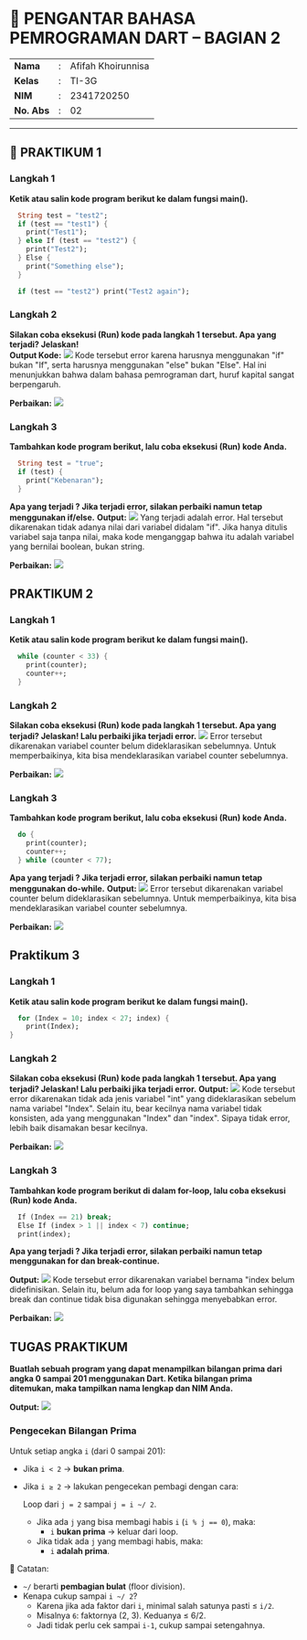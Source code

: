 # 📘 PENGANTAR BAHASA PEMROGRAMAN DART – BAGIAN 2  

<table>
  <tr>
    <td><b>Nama</b></td>
    <td>:</td>
    <td>Afifah Khoirunnisa</td>
  </tr>
  <tr>
    <td><b>Kelas</b></td>
    <td>:</td>
    <td>TI-3G</td>
  </tr>
  <tr>
    <td><b>NIM</b></td>
    <td>:</td>
    <td>2341720250</td>
  </tr>
  <tr>
    <td><b>No. Abs</b></td>
    <td>:</td>
    <td>02</td>
  </tr>
</table>  

---

## 📝 PRAKTIKUM 1
### Langkah 1
**Ketik atau salin kode program berikut ke dalam fungsi main().**
```dart
  String test = "test2";
  if (test == "test1") {
    print("Test1");
  } else If (test == "test2") {
    print("Test2");
  } Else {
    print("Something else");
  }

  if (test == "test2") print("Test2 again");
```

### Langkah 2
**Silakan coba eksekusi (Run) kode pada langkah 1 tersebut. Apa yang terjadi? Jelaskan!**<br>
**Output Kode:**
<img src="img/prak1_langkah1.png">
Kode tersebut error karena harusnya menggunakan "if" bukan "If", serta harusnya menggunakan "else" bukan "Else". Hal ini menunjukkan bahwa dalam bahasa pemrograman dart, huruf kapital sangat berpengaruh.

**Perbaikan:**
<img src="img/prak1_fix-langkah1.png">

### Langkah 3
**Tambahkan kode program berikut, lalu coba eksekusi (Run) kode Anda.**
```dart
  String test = "true";
  if (test) {
    print("Kebenaran");
  }
```
**Apa yang terjadi ? Jika terjadi error, silakan perbaiki namun tetap menggunakan if/else.**
**Output:**
<img src="img/prak1_langkah3.png">
Yang terjadi adalah error. Hal tersebut dikarenakan tidak adanya nilai dari variabel didalam "if". Jika hanya ditulis variabel saja tanpa nilai, maka kode menganggap bahwa itu adalah variabel yang bernilai boolean, bukan string.

**Perbaikan:**
<img src="img/prak1_fix-langkah3.png">

## PRAKTIKUM 2
### Langkah 1
**Ketik atau salin kode program berikut ke dalam fungsi main().**
```dart
  while (counter < 33) {
    print(counter);
    counter++;
  }
```
### Langkah 2
**Silakan coba eksekusi (Run) kode pada langkah 1 tersebut. Apa yang terjadi? Jelaskan! Lalu perbaiki jika terjadi error.**
<img src="img/prak2_langkah1.png">
Error tersebut dikarenakan variabel counter belum dideklarasikan sebelumnya. Untuk memperbaikinya, kita bisa mendeklarasikan variabel counter sebelumnya.

**Perbaikan:**
<img src="img/prak2_fix-langkah1.png">

### Langkah 3
**Tambahkan kode program berikut, lalu coba eksekusi (Run) kode Anda.**
```dart
  do {
    print(counter);
    counter++;
  } while (counter < 77);
```
**Apa yang terjadi ? Jika terjadi error, silakan perbaiki namun tetap menggunakan do-while.**
**Output:**
<img src="img/prak2_langkah3.png">
Error tersebut dikarenakan variabel counter belum dideklarasikan sebelumnya. Untuk memperbaikinya, kita bisa mendeklarasikan variabel counter sebelumnya.

**Perbaikan:**
<img src="img/prak2_fix-langkah3.png">

## Praktikum 3
### Langkah 1
**Ketik atau salin kode program berikut ke dalam fungsi main().**
```dart
  for (Index = 10; index < 27; index) {
    print(Index);
}
```
### Langkah 2
**Silakan coba eksekusi (Run) kode pada langkah 1 tersebut. Apa yang terjadi? Jelaskan! Lalu perbaiki jika terjadi error.**
**Output:**
<img src="img/prak3_langkah1.png">
Kode tersebut error dikarenakan tidak ada jenis variabel "int" yang dideklarasikan sebelum nama variabel "Index". Selain itu, bear kecilnya nama variabel tidak konsisten, ada yang menggunakan "Index" dan "index". Sipaya tidak error, lebih baik disamakan besar kecilnya.

**Perbaikan:**
<img src="img/prak3_fix-langkah1.png">

### Langkah 3
**Tambahkan kode program berikut di dalam for-loop, lalu coba eksekusi (Run) kode Anda.**
```dart
  If (Index == 21) break;
  Else If (index > 1 || index < 7) continue;
  print(index);
```
**Apa yang terjadi ? Jika terjadi error, silakan perbaiki namun tetap menggunakan for dan break-continue.**

**Output:**
<img src="img/prak3_langkah3.png">
Kode tersebut error dikarenakan variabel bernama "index belum didefinisikan. Selain itu, belum ada for loop yang saya tambahkan sehingga break dan continue tidak bisa digunakan sehingga menyebabkan error.

**Perbaikan:**
<img src="img/prak3_fix-langkah3.png">

## TUGAS PRAKTIKUM
**Buatlah sebuah program yang dapat menampilkan bilangan prima dari angka 0 sampai 201 menggunakan Dart. Ketika bilangan prima ditemukan, maka tampilkan nama lengkap dan NIM Anda.**

**Output:**
<img src="img/tugas.png">

### Pengecekan Bilangan Prima

Untuk setiap angka `i` (dari 0 sampai 201):

- Jika `i < 2` → **bukan prima**.
- Jika `i ≥ 2` → lakukan pengecekan pembagi dengan cara:

  Loop dari `j = 2` sampai `j = i ~/ 2`.

  - Jika ada `j` yang bisa membagi habis `i` (`i % j == 0`), maka:
    - `i` **bukan prima** → keluar dari loop.
  - Jika tidak ada `j` yang membagi habis, maka:
    - `i` **adalah prima**.

📌 Catatan:
- `~/` berarti **pembagian bulat** (floor division).
- Kenapa cukup sampai `i ~/ 2`?
  - Karena jika ada faktor dari `i`, minimal salah satunya pasti ≤ `i/2`.
  - Misalnya `6`: faktornya (2, 3). Keduanya ≤ 6/2.
  - Jadi tidak perlu cek sampai `i-1`, cukup sampai setengahnya.
